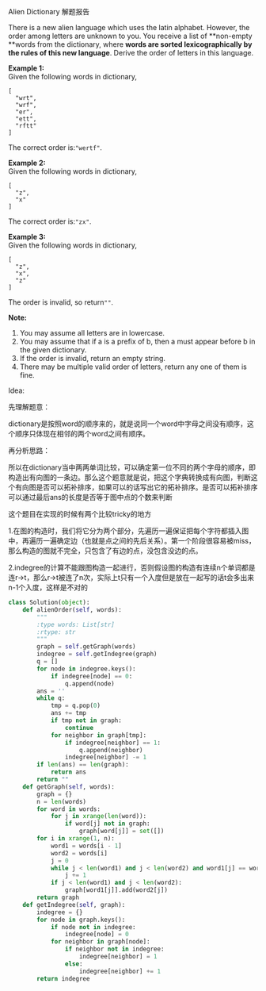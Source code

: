Alien Dictionary 解题报告

There is a new alien language which uses the latin alphabet. However, the order among letters are unknown to you. You receive a list of **non-empty **words from the dictionary, where **words are sorted lexicographically by the rules of this new language**. Derive the order of letters in this language.

**Example 1:**  
Given the following words in dictionary,

```
[
  "wrt",
  "wrf",
  "er",
  "ett",
  "rftt"
]
```

The correct order is:`"wertf"`.

**Example 2:**  
Given the following words in dictionary,

```
[
  "z",
  "x"
]
```

The correct order is:`"zx"`.

**Example 3:**  
Given the following words in dictionary,

```
[
  "z",
  "x",
  "z"
]
```

The order is invalid, so return`""`.

**Note:**

1. You may assume all letters are in lowercase.
2. You may assume that if a is a prefix of b, then a must appear before b in the given dictionary.
3. If the order is invalid, return an empty string.
4. There may be multiple valid order of letters, return any one of them is fine.

Idea:

先理解题意：

dictionary是按照word的顺序来的，就是说同一个word中字母之间没有顺序，这个顺序只体现在相邻的两个word之间有顺序。

再分析思路：

所以在dictionary当中两两单词比较，可以确定第一位不同的两个字母的顺序，即构造出有向图的一条边。那么这个题意就是说，把这个字典转换成有向图，判断这个有向图是否可以拓补排序，如果可以的话写出它的拓补排序。是否可以拓补排序可以通过最后ans的长度是否等于图中点的个数来判断

这个题目在实现的时候有两个比较tricky的地方

1.在图的构造时，我们将它分为两个部分，先遍历一遍保证把每个字符都插入图中，再遍历一遍确定边（也就是点之间的先后关系）。第一个阶段很容易被miss，那么构造的图就不完全，只包含了有边的点，没包含没边的点。

2.indegree的计算不能跟图构造一起进行，否则假设图的构造有连续n个单词都是连r-&gt;t，那么r-&gt;t被连了n次，实际上t只有一个入度但是放在一起写的话t会多出来n-1个入度，这样是不对的

```py
class Solution(object):
    def alienOrder(self, words):
        """
        :type words: List[str]
        :rtype: str
        """
        graph = self.getGraph(words)
        indegree = self.getIndegree(graph)
        q = []
        for node in indegree.keys():
            if indegree[node] == 0:
                q.append(node)
        ans = ''
        while q:
            tmp = q.pop(0)
            ans += tmp
            if tmp not in graph:
                continue
            for neighbor in graph[tmp]:
                if indegree[neighbor] == 1:
                    q.append(neighbor)
                indegree[neighbor] -= 1
        if len(ans) == len(graph):
            return ans
        return ""
    def getGraph(self, words):
        graph = {}
        n = len(words)
        for word in words:
            for j in xrange(len(word)):
                if word[j] not in graph:
                    graph[word[j]] = set([])
        for i in xrange(1, n):
            word1 = words[i - 1]
            word2 = words[i]
            j = 0
            while j < len(word1) and j < len(word2) and word1[j] == word2[j]:
                j += 1
            if j < len(word1) and j < len(word2):
                graph[word1[j]].add(word2[j])
        return graph
    def getIndegree(self, graph):
        indegree = {}
        for node in graph.keys():
            if node not in indegree:
                indegree[node] = 0
            for neighbor in graph[node]:
                if neighbor not in indegree:
                    indegree[neighbor] = 1
                else:
                    indegree[neighbor] += 1
        return indegree
```
